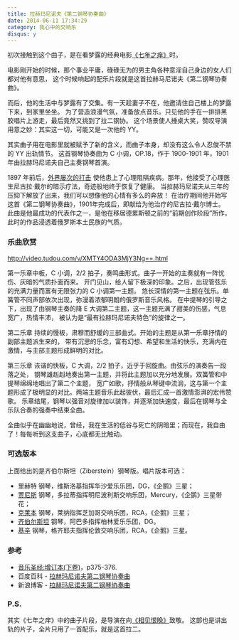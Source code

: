 ```yaml
---
title: 拉赫玛尼诺夫《第二钢琴协奏曲》
date: 2014-06-11 17:34:29
category: 我心中的交响乐
disqus: y
---
```


初次接触到这个曲子，是在看梦露的经典电影[《七年之痒》](http://movie.douban.com/subject/1294379/)时。

电影刚开始的时候，那个事业平庸，碌碌无为的男主角各种意淫自己身边的女人们都对他有意思，
这个时候响起的配乐片段就是这首拉赫马尼诺夫《第二钢琴协奏曲》。

而后，他的生活中与梦露有了交集。有一天趁妻子不在，他邀请住自己楼上的梦露下来，到家里坐坐。
为了营造浪漫气氛，准备放点音乐。只见他的手在一排排黑胶唱片上游走，最后竟然又挑到了拉二钢协。
这个场景使人捶桌大笑，赞叹导演用意之妙：其实这一切，可能又是一次他的 YY。

其实曲子用在电影里就被赋予了新的含义，而曲子本身，却没有这么令人忍俊不禁的 YY 出轨情节。
这首钢琴协奏曲为 C 小调，OP.18，作于 1900-1901 年，1901 年由拉赫玛尼诺夫自己主奏钢琴首演。

1897 年前后，[外界屡次的打击](http://blog.sina.com.cn/s/blog_4ac53c560100x18f.html)
使他患上了心理阻隔疾病。那年，他接受了心理医生尼古拉·戴尔的暗示疗法，奇迹般地终于恢复了健康。
当拉赫玛尼诺夫从三年的压抑下解放了出来，我们可以想像他的心情有多么的奔放！
在治疗期间他开始写这首《第二钢琴协奏曲》，1901年完成后，即献给为他治疗的尼古拉·戴尔博士。
此曲是他最成功的代表作之一，是他在移居德累斯顿之前的“前期创作阶段”所作，此时的作品浸透着俄罗斯本土民族的气质。


### 乐曲欣赏

<http://video.tudou.com/v/XMTY4ODA3MjY3Ng==.html>

第一乐章中板，C 小调，2/2 拍子，奏鸣曲形式。曲子一开始的主奏就有一阵忧伤、灰暗的气质扑面而来。
开门见山，给人留下极深的印象。之后，出现管弦乐的充满力量而富有无限张力的 C 小调第一主题。
悠长深情的第一主题在弦乐。单簧管不同声部依次出现，弥漫着浓郁明朗的俄罗斯音乐风格。
在中提琴的引导之下，出现了由钢琴主奏的降 E 大调第二主题，这一主题充满了甜美的伤感，气息宽广，热情丰沛，
被认为是“最有拉赫玛尼诺夫特色”的旋律之一。

第二乐章 持续的慢板，肃穆而舒缓的三部曲式。开始的主题是从第一乐章抒情的副部主题派生来的，
带有沉思的乐念，富有幻想、希望和生活的快乐，充满内在激情，与主部主题形成鲜明的对比。

第三乐章 诙谐的快板，C 大调，2/2 拍子，近乎于回旋曲。由弦乐的演奏告一段落之处，
钢琴雄赳赳地奏出第一主题，并将此主题加以充分地发展。双簧管和中提琴绵绵地唱出了第二个主题，
宽广如歌，抒情般从琴键中流淌，这与第一个主题形成了极明显的对比。两端主题音乐此起彼伏，最后汇成一首激情澎湃的宏伟赞歌。
乐章结尾，钢琴以强音对旋律加以装饰，并逐渐加快速度，最后在钢琴与全乐队合奏的强奏中结束全曲。

全曲似乎在幽幽地说，曾经，我在生活的低谷与死亡的阴暗里；而现在，我自由了！每每听到这支曲子，心底都无比触动。


### 可选版本

上面给出的是齐伯尔斯坦（Ziberstein）钢琴版。唱片版本可选：

- 里赫特 钢琴，维斯洛基指挥华沙爱乐乐团，DG，《企鹅》三星；
- [贾尼斯](http://music.douban.com/subject/3816161/) 钢琴，多拉蒂指挥明尼波利斯交响乐团，Mercury，《企鹅》三星带花；
- [克莱本](http://music.douban.com/subject/3011406/) 钢琴，莱纳指挥芝加哥交响乐团，RCA，《企鹅》三星；
- [齐伯尔斯坦](http://music.douban.com/subject/3159576/) 钢琴，阿巴多指挥柏林爱乐乐团，DG。
- [基辛](http://music.douban.com/subject/1920485/) 钢琴，格齐耶夫指挥伦敦交响乐团，RCA，《企鹅》三星。


### 参考

- [音乐圣经:增订本(下卷)](http://book.douban.com/subject/1023080/)，p375-376.
- 百度百科 - [拉赫玛尼诺夫第二钢琴协奏曲](http://baike.baidu.com/view/1802494.htm)
- 新浪博客 - [拉赫玛尼诺夫第二钢琴协奏曲](http://blog.sina.com.cn/s/blog_4ac53c560100x18f.html)


### P.S.

其实《七年之痒》中的曲子片段，是导演在向[《相见恨晚》](http://movie.douban.com/subject/1294364/)致敬。
这部也是讲出轨的片子，全片只用了一首配乐，就是这首拉二。
